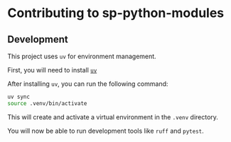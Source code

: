 # Contributing to sp-python-modules

## Development

This project uses `uv` for environment management.

First, you will need to install [`uv`](https://docs.astral.sh/uv/getting-started/installation/)

After installing `uv`, you can run the following command:

```bash
uv sync
source .venv/bin/activate
```

This will create and activate a virtual environment in the `.venv` directory.

You will now be able to run development tools like `ruff` and `pytest`.
